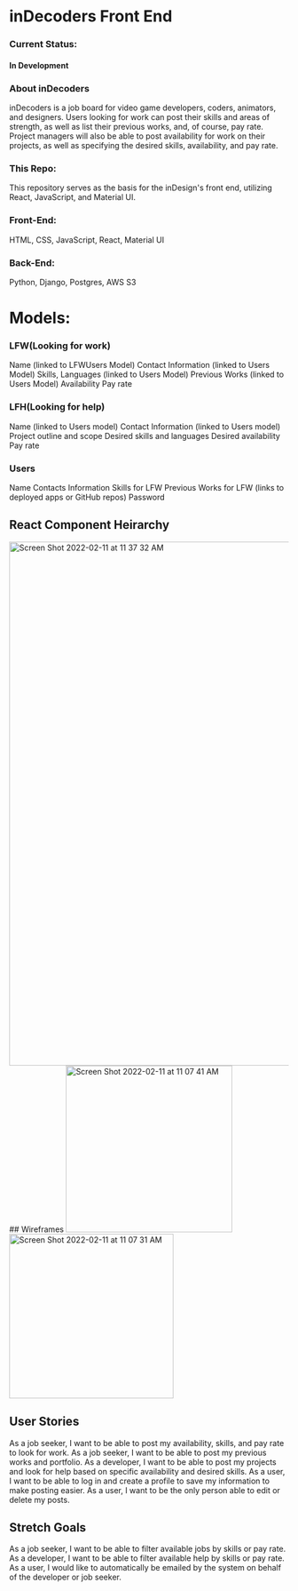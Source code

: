 # inDecoders Front End

### Current Status:
#### In Development

### About inDecoders
	
inDecoders is a job board for video game developers, coders, animators, and designers. Users looking for work can post their skills and areas of strength, as well as list their previous works, and, of course, pay rate. Project managers will also be able to post availability for work on their projects, as well as specifying the desired skills, availability, and pay rate.

### This Repo:

This repository serves as the basis for the inDesign's front end, utilizing React, JavaScript, and Material UI.

### Front-End:
HTML, CSS, JavaScript, React, Material UI

### Back-End:
Python, Django, Postgres, AWS S3

# Models:
### LFW(Looking for work)
Name (linked to LFWUsers Model)
Contact Information (linked to Users Model)
Skills, Languages (linked to Users Model)
Previous Works (linked to Users Model)
Availability
Pay rate

### LFH(Looking for help)
Name (linked to Users model)
Contact Information (linked to Users model)
Project outline and scope
Desired skills and languages
Desired availability
Pay rate

### Users
Name 
Contacts Information
Skills for LFW
Previous Works for LFW (links to deployed apps or GitHub repos)
Password
		
## React Component Heirarchy
<img width="943" alt="Screen Shot 2022-02-11 at 11 37 32 AM" src="https://user-images.githubusercontent.com/94239332/153631480-07c6fa9c-138c-47cc-b6e4-86cc3702a3cb.png">
## Wireframes 
<img width="300" alt="Screen Shot 2022-02-11 at 11 07 41 AM" src="https://user-images.githubusercontent.com/94239332/153628923-4c46ee20-777d-4370-8d4d-3438ec2397a4.png">
<img width="296" alt="Screen Shot 2022-02-11 at 11 07 31 AM" src="https://user-images.githubusercontent.com/94239332/153628936-8b34ce97-ec4a-4b2e-912c-795cd82e5bce.png">

## User Stories 
As a job seeker, I want to be able to post my availability, skills, and pay rate to look for work.
As a job seeker, I want to be able to post my previous works and portfolio.
As a developer, I want to be able to post my projects and look for help based on specific availability and desired skills.
As a user, I want to be able to log in and create a profile to save my information to make posting easier.
As a user, I want to be the only person able to edit or delete my posts.

## Stretch Goals
As a job seeker, I want to be able to filter available jobs by skills or pay rate.
As a developer, I want to be able to filter available help by skills or pay rate.
As a user, I would like to automatically be emailed by the system on behalf of the developer or job seeker.
